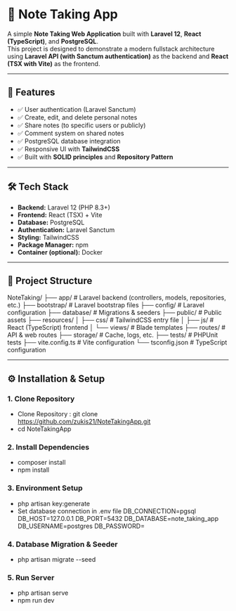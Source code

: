# 📒 Note Taking App

A simple **Note Taking Web Application** built with **Laravel 12**, **React (TypeScript)**, and **PostgreSQL**.  
This project is designed to demonstrate a modern fullstack architecture using **Laravel API (with Sanctum authentication)** as the backend and **React (TSX with Vite)** as the frontend.

---

## 🚀 Features

-   ✅ User authentication (Laravel Sanctum)
-   ✅ Create, edit, and delete personal notes
-   ✅ Share notes (to specific users or publicly)
-   ✅ Comment system on shared notes
-   ✅ PostgreSQL database integration
-   ✅ Responsive UI with **TailwindCSS**
-   ✅ Built with **SOLID principles** and **Repository Pattern**

---

## 🛠️ Tech Stack

-   **Backend:** Laravel 12 (PHP 8.3+)
-   **Frontend:** React (TSX) + Vite
-   **Database:** PostgreSQL
-   **Authentication:** Laravel Sanctum
-   **Styling:** TailwindCSS
-   **Package Manager:** npm
-   **Container (optional):** Docker

---

## 📂 Project Structure

NoteTaking/
├── app/ # Laravel backend (controllers, models, repositories, etc.)
├── bootstrap/ # Laravel bootstrap files
├── config/ # Laravel configuration
├── database/ # Migrations & seeders
├── public/ # Public assets
├── resources/
│ ├── css/ # TailwindCSS entry file
│ ├── js/ # React (TypeScript) frontend
│ └── views/ # Blade templates
├── routes/ # API & web routes
├── storage/ # Cache, logs, etc.
├── tests/ # PHPUnit tests
├── vite.config.ts # Vite configuration
└── tsconfig.json # TypeScript configuration

---

## ⚙️ Installation & Setup

### 1. Clone Repository

-   Clone Repository : git clone https://github.com/zukis21/NoteTakingApp.git
-   cd NoteTakingApp

### 2. Install Dependencies

-   composer install
-   npm install

### 3. Environment Setup

-   php artisan key:generate
-   Set database connection in .env file
    DB_CONNECTION=pgsql
    DB_HOST=127.0.0.1
    DB_PORT=5432
    DB_DATABASE=note_taking_app
    DB_USERNAME=postgres
    DB_PASSWORD=

### 4. Database Migration & Seeder

-   php artisan migrate --seed

### 5. Run Server

-   php artisan serve
-   npm run dev
